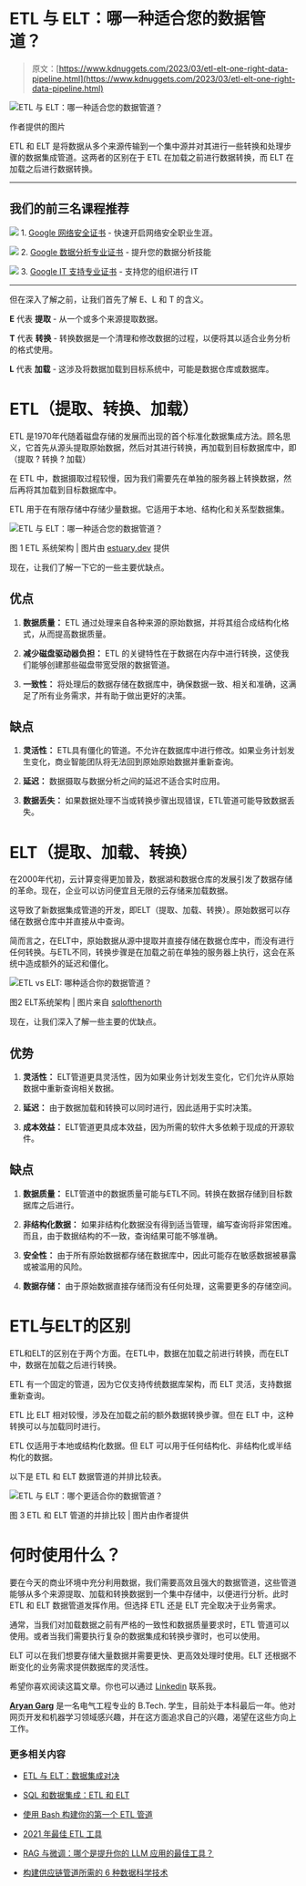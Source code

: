 # ETL 与 ELT：哪一种适合您的数据管道？

> 原文：[https://www.kdnuggets.com/2023/03/etl-elt-one-right-data-pipeline.html](https://www.kdnuggets.com/2023/03/etl-elt-one-right-data-pipeline.html)

![ETL 与 ELT：哪一种适合您的数据管道？](../Images/f4eeb1a2c62c1ae508b53aa333457b94.png)

作者提供的图片

ETL 和 ELT 是将数据从多个来源传输到一个集中源并对其进行一些转换和处理步骤的数据集成管道。这两者的区别在于 ETL 在加载之前进行数据转换，而 ELT 在加载之后进行数据转换。

* * *

## 我们的前三名课程推荐

![](../Images/0244c01ba9267c002ef39d4907e0b8fb.png) 1\. [Google 网络安全证书](https://www.kdnuggets.com/google-cybersecurity) - 快速开启网络安全职业生涯。

![](../Images/e225c49c3c91745821c8c0368bf04711.png) 2\. [Google 数据分析专业证书](https://www.kdnuggets.com/google-data-analytics) - 提升您的数据分析技能

![](../Images/0244c01ba9267c002ef39d4907e0b8fb.png) 3\. [Google IT 支持专业证书](https://www.kdnuggets.com/google-itsupport) - 支持您的组织进行 IT

* * *

但在深入了解之前，让我们首先了解 E、L 和 T 的含义。

**E** 代表 **提取** - 从一个或多个来源提取数据。

**T** 代表 **转换** - 转换数据是一个清理和修改数据的过程，以便将其以适合业务分析的格式使用。

**L** 代表 **加载** - 这涉及将数据加载到目标系统中，可能是数据仓库或数据库。

# ETL（提取、转换、加载）

ETL 是1970年代随着磁盘存储的发展而出现的首个标准化数据集成方法。顾名思义，它首先从源头提取原始数据，然后对其进行转换，再加载到目标数据库中，即（提取 ? 转换 ? 加载）

在 ETL 中，数据摄取过程较慢，因为我们需要先在单独的服务器上转换数据，然后再将其加载到目标数据库中。

ETL 用于在有限存储中存储少量数据。它适用于本地、结构化和关系型数据集。

![ETL 与 ELT：哪一种适合您的数据管道？](../Images/0800d36a0b3700029315193e1e35d599.png)

图 1 ETL 系统架构 | 图片由 [estuary.dev](https://www.estuary.dev/what-is-an-etl-pipeline/) 提供

现在，让我们了解一下它的一些主要优缺点。

## 优点

1.  **数据质量：** ETL 通过处理来自各种来源的原始数据，并将其组合成结构化格式，从而提高数据质量。

1.  **减少磁盘驱动器负担：** ETL 的关键特性在于数据在内存中进行转换，这使我们能够创建那些磁盘带宽受限的数据管道。

1.  **一致性：** 将处理后的数据存储在数据库中，确保数据一致、相关和准确，这满足了所有业务需求，并有助于做出更好的决策。

## 缺点

1.  **灵活性：** ETL具有僵化的管道。不允许在数据库中进行修改。如果业务计划发生变化，商业智能团队将无法回到原始原始数据并重新查询。

1.  **延迟：** 数据摄取与数据分析之间的延迟不适合实时应用。

1.  **数据丢失：** 如果数据处理不当或转换步骤出现错误，ETL管道可能导致数据丢失。

# ELT（提取、加载、转换）

在2000年代初，云计算变得更加普及，数据湖和数据仓库的发展引发了数据存储的革命。现在，企业可以访问便宜且无限的云存储来加载数据。

这导致了新数据集成管道的开发，即ELT（提取、加载、转换）。原始数据可以存储在数据仓库中并直接从中查询。

简而言之，在ELT中，原始数据从源中提取并直接存储在数据仓库中，而没有进行任何转换。与ETL不同，转换步骤是在加载之前在单独的服务器上执行，这会在系统中造成额外的延迟和僵化。

![ETL vs ELT: 哪种适合你的数据管道？](../Images/8d54f631dbe888369799137195b35d69.png)

图2 ELT系统架构 | 图片来自 [sqlofthenorth](https://sqlofthenorth.blog/2021/03/29/elt-etl-design-patterns-with-azure-data-services/)

现在，让我们深入了解一些主要的优缺点。

## 优势

1.  **灵活性：** ELT管道更具灵活性，因为如果业务计划发生变化，它们允许从原始数据中重新查询相关数据。

1.  **延迟：** 由于数据加载和转换可以同时进行，因此适用于实时决策。

1.  **成本效益：** ELT管道更具成本效益，因为所需的软件大多依赖于现成的开源软件。

## 缺点

1.  **数据质量：** ELT管道中的数据质量可能与ETL不同。转换在数据存储到目标数据库之后进行。

1.  **非结构化数据：** 如果非结构化数据没有得到适当管理，编写查询将非常困难。而且，由于数据结构的不一致，查询结果可能不够准确。

1.  **安全性：** 由于所有原始数据都存储在数据库中，因此可能存在敏感数据被暴露或被滥用的风险。

1.  **数据存储：** 由于原始数据直接存储而没有任何处理，这需要更多的存储空间。

# ETL与ELT的区别

ETL和ELT的区别在于两个方面。在ETL中，数据在加载之前进行转换，而在ELT中，数据在加载之后进行转换。

ETL 有一个固定的管道，因为它仅支持传统数据库架构，而 ELT 灵活，支持数据重新查询。

ETL 比 ELT 相对较慢，涉及在加载之前的额外数据转换步骤。但在 ELT 中，这种转换可以与加载同时进行。

ETL 仅适用于本地或结构化数据。但 ELT 可以用于任何结构化、非结构化或半结构化的数据。

以下是 ETL 和 ELT 数据管道的并排比较表。

![ETL 与 ELT：哪个更适合你的数据管道？](../Images/95aee13d0d7cd1b9cf380c55a8863eef.png)

图 3 ETL 和 ELT 管道的并排比较 | 图片由作者提供

# 何时使用什么？

要在今天的商业环境中充分利用数据，我们需要高效且强大的数据管道，这些管道能够从多个来源提取、加载和转换数据到一个集中存储中，以便进行分析。此时 ETL 和 ELT 数据管道发挥作用。但选择 ETL 还是 ELT 完全取决于业务需求。

通常，当我们对加载数据之前有严格的一致性和数据质量要求时，ETL 管道可以使用。或者当我们需要执行复杂的数据集成和转换步骤时，也可以使用。

ELT 可以在我们想要存储大量数据并需要更快、更高效处理时使用。ELT 还根据不断变化的业务需求提供数据库的灵活性。

希望你喜欢阅读这篇文章。你也可以通过 [Linkedin](https://www.linkedin.com/in/aryan-garg-1bbb791a3/) 联系我。

**[Aryan Garg](https://www.linkedin.com/in/aryan-garg-1bbb791a3/)** 是一名电气工程专业的 B.Tech. 学生，目前处于本科最后一年。他对网页开发和机器学习领域感兴趣，并在这方面追求自己的兴趣，渴望在这些方向上工作。

### 更多相关内容

+   [ETL 与 ELT：数据集成对决](https://www.kdnuggets.com/2022/08/etl-elt-data-integration-showdown.html)

+   [SQL 和数据集成：ETL 和 ELT](https://www.kdnuggets.com/2023/01/sql-data-integration-etl-elt.html)

+   [使用 Bash 构建你的第一个 ETL 管道](https://www.kdnuggets.com/building-your-first-etl-pipeline-with-bash)

+   [2021 年最佳 ETL 工具](https://www.kdnuggets.com/2021/12/mozart-best-etl-tools-2021.html)

+   [RAG 与微调：哪个是提升你的 LLM 应用的最佳工具？](https://www.kdnuggets.com/rag-vs-finetuning-which-is-the-best-tool-to-boost-your-llm-application)

+   [构建供应链管道所需的 6 种数据科学技术](https://www.kdnuggets.com/2022/01/6-data-science-technologies-need-build-supply-chain-pipeline.html)
